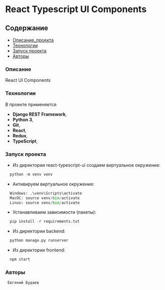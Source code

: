 # React Typescript UI Components

## Содержание
- [Описание_проекта](#Описание_проекта)
- [Технологии](#Технологии)
- [Запуск проекта](#Запуск_проекта)
- [Авторы](#Авторы)

### <a name="Описание_проекта">Описание</a>

React UI Components

### <a name="Технологии">Технологии</a>

В проекте применяется
- **Django REST Framework**,
- **Python 3**,
- **Git**,
- **React**,
- **Redux**,
- **TypeScript**,

### <a name="Запуск_проекта">Запуск проекта</a>
- Из директории react-typescript-ui создаем виртуальное окружение:

```python
  python -m venv venv
```

- Активируем виртуальное окружение:

```python
  Windows: .\venv\Scripts\activate
  MacOC: source venv/bin/activate
  Linux: source venv/bin/activate
```

- Устанавливаем зависимости (пакеты):

```python
  pip install -r requirements.txt
```

- Из директории backend:

```python
  python manage.py runserver
```

- Из директории frontend:

```python
  npm start
```

### <a name="Авторы">Авторы</a>
```
 Евгений Будаев
```
